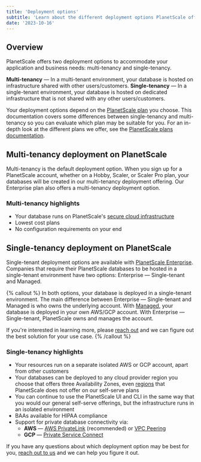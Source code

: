```yaml
---
title: 'Deployment options'
subtitle: 'Learn about the different deployment options PlanetScale offers'
date: '2023-10-16'
---
```


## Overview

PlanetScale offers two deployment options to accommodate your application and business needs: multi-tenancy and single-tenancy.

**Multi-tenancy** &mdash; In a multi-tenant environment, your database is hosted on infrastructure shared with other users/customers.
**Single-tenancy** &mdash; In a single-tenant environment, your database is hosted on dedicated infrastructure that is not shared with any other users/customers.

Your deployment options depend on the [PlanetScale plan](/docs/concepts/planetscale-plans) you choose. This documentation covers some differences between single-tenancy and multi-tenancy so you can evaluate which plan may be suitable for you. For an in-depth look at the different plans we offer, see the [PlanetScale plans documentation](/docs/concepts/planetscale-plans).

## Multi-tenancy deployment on PlanetScale

Multi-tenancy is the default deployment option. When you sign up for a PlanetScale account, whether on a Hobby, Scaler, or Scaler Pro plan, your databases will be created in our multi-tenancy deployment offering. Our Enterprise plan also offers a multi-tenancy deployment option.

### Multi-tenancy highlights

- Your database runs on PlanetScale's [secure cloud infrastructure](/docs/concepts/security)
- Lowest cost plans
- No configuration requirements on your end

## Single-tenancy deployment on PlanetScale

Single-tenant deployment options are available with [PlanetScale Enterprise](/docs/concepts/planetscale-plans#planetscale-enterprise-plan). Companies that require their PlanetScale databases to be hosted in a single-tenant environment have two options: Enterprise &mdash; Single-tenant and Managed.

{% callout %}
In both options, your database is deployed in a single-tenant environment. The main difference between Enterprise &mdash; Single-tenant and Managed is who owns the underlying account. With [Managed](/blog/introducing-planetscale-managed), your database is deployed in your own AWS/GCP account. With Enterprise &mdash; Single-tenant, PlanetScale owns and manages the account.

If you're interested in learning more, please [reach out](/contact) and we can figure out the best solution for your use case.
{% /callout %}

### Single-tenancy highlights

- Your resources run on a separate isolated AWS or GCP account, apart from other customers
- Your databases can be deployed to any cloud provider region you choose that offers three Availability Zones, even [regions](/docs/concepts/regions) that PlanetScale does not offer on our self-serve plans
- You can continue to use the PlanetScale UI and CLI in the same way that you would our general self-serve offerings, but the infrastructure runs in an isolated environment
- BAAs available for HIPAA compliance
- Support for private database connectivity via:
  - **AWS** &mdash; [AWS PrivateLink](https://aws.amazon.com/privatelink/) (recommended) or [VPC Peering](https://docs.aws.amazon.com/vpc/latest/peering/what-is-vpc-peering.html)
  - **GCP** &mdash; [Private Service Connect](https://cloud.google.com/vpc/docs/private-access-options)

If you have any questions about which deployment option may be best for you, [reach out to us](/contact) and we can help you figure it out.
